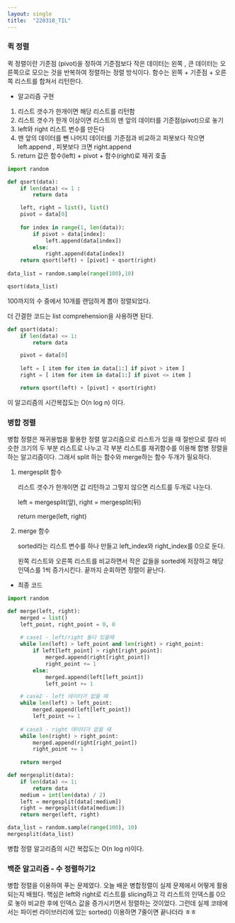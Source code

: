 ```yaml
---
layout: single
title:  "220318_TIL"
---
```

### 퀵 정렬

퀵 정렬이란 기준점 (pivot)을 정하여 기준점보다 작은 데이터는 왼쪽 , 큰 데이터는 오른쪽으로 모으는 것을 반복하여 정렬하는 정렬 방식이다. 함수는 왼쪽 + 기준점 + 오른쪽 리스트를 합쳐서 리턴한다.


- 알고리즘 구현

1. 리스트 갯수가 한개이면 해당 리스트를 리턴함
2. 리스트 갯수가 한개 이상이면 리스트의 맨 앞의 데이터를 기준점(pivot)으로 놓기
3. left와 right 리스트 변수를 만든다
4. 맨 앞의 데이터를 뺀 나머지 데이터를 기준점과 비교하고 피봇보다 작으면 left.append , 피봇보다 크면 right.append
5. return 값은 함수(left) + pivot + 함수(right)로 재귀 호출

```python
import random

def qsort(data):
	if len(data) <= 1 :
		return data

	left, right = list(), list()
	pivot = data[0]
	
	for index in range(1, len(data)):
		if pivot > data[index]:
			left.append(data[index])
		else:
			right.append(data[index])
	return qsort(left) + [pivot] + qsort(right)
	
data_list = random.sample(range(100),10)

qsort(data_list)
```

100까지의 수 중에서 10개를 랜덤하게 뽑아 정렬되었다.

더 간결한 코드는 list comprehension을 사용하면 된다.

```python
def qsort(data):
	if len(data) <= 1:
		return data

	pivot = data[0]
	
	left = [ item for item in data[1:] if pivot > item ]
	right = [ item for item in data[1:] if pivot <= item ]

	return qsort(left) + [pivot] + qsort(right)
```

이 알고리즘의 시간복잡도는 O(n log n) 이다.

### 병합 정렬

병합 정렬은 재귀용법을 활용한 정렬 알고리즘으로 리스트가 있을 때 절반으로 잘라 비슷한 크기의 두 부분 리스트로 나누고 각 부분 리스트를 재귀함수를 이용해 합병 정렬을 하는 알고리즘이다. 그래서 split 하는 함수와 merge하는 함수 두개가 필요하다.

1. mergesplit 함수
    
    리스트 갯수가 한개이면 값 리턴하고 그렇지 않으면 리스트를 두개로 나눈다.
    
    left  = mergesplit(앞), right = mergesplit(뒤)
    
    return merge(left, right)
    
2. merge 함수
    
    sorted라는 리스트 변수를 하나 만들고 left_index와 right_index를 0으로 둔다.
    
    왼쪽 리스트와 오른쪽 리스트를 비교하면서 작은 값들을 sorted에 저장하고 해당 인덱스를 1씩 증가시킨다. 끝까지 순회하면 정렬이 끝난다.
    

- 최종 코드

```python
import random

def merge(left, right):
    merged = list()
    left_point, right_point = 0, 0
    
    # case1 - left/right 둘다 있을때
    while len(left) > left_point and len(right) > right_point:
        if left[left_point] > right[right_point]:
            merged.append(right[right_point])
            right_point += 1
        else:
            merged.append(left[left_point])
            left_point += 1

    # case2 - left 데이터가 없을 때
    while len(left) > left_point:
        merged.append(left[left_point])
        left_point += 1
        
    # case3 - right 데이터가 없을 때
    while len(right) > right_point:
        merged.append(right[right_point])
        right_point += 1
    
    return merged

def mergesplit(data):
    if len(data) <= 1:
        return data
    medium = int(len(data) / 2)
    left = mergesplit(data[:medium])
    right = mergesplit(data[medium:])
    return merge(left, right)

data_list = random.sample(range(100), 10)
mergesplit(data_list)
```

병합 정렬 알고리즘의 시간 복잡도는 O(n log n)이다.

### 백준 알고리즘 - 수 정렬하기2

병합 정렬을 이용하여 푸는 문제였다. 오늘 배운 병합정렬이 실제 문제에서 어떻게 활용되는지 배웠다. 핵심은 left와 right로 리스트를 slicing하고 각  리스트의 인덱스를 0으로 놓아 비교한 후에 인덱스 값을 증가시키면서 정렬하는 것이었다. 그런데 실제 코테에서는 파이썬 라이브러리에 있는 sorted() 이용하면 7줄이면 끝나더라 ㅎㅎ
